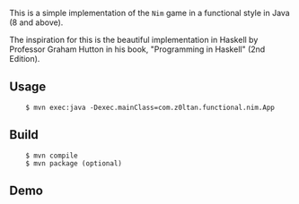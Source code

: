 This is a simple implementation of the `Nim` game in a functional style in Java (8 and above).

The inspiration for this is the beautiful implementation in Haskell by Professor Graham Hutton in his
book, "Programming in Haskell" (2nd Edition).


## Usage
```
	$ mvn exec:java -Dexec.mainClass=com.z0ltan.functional.nim.App
```

## Build
```
	$ mvn compile
	$ mvn package (optional)
```

## Demo

